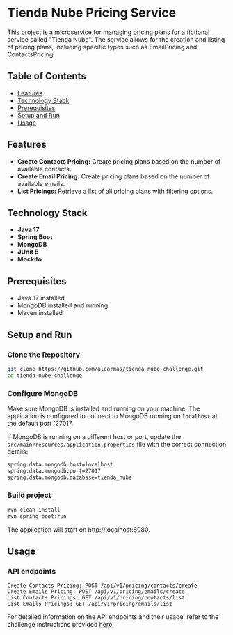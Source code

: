 # Tienda Nube Pricing Service

This project is a microservice for managing pricing plans for a fictional service called "Tienda Nube". The service allows for the creation and listing of pricing plans, including specific types such as EmailPricing and ContactsPricing.

## Table of Contents

- [Features](#features)
- [Technology Stack](#technology-stack)
- [Prerequisites](#prerequisites)
- [Setup and Run](#setup-and-run)
- [Usage](#usage)

## Features

- **Create Contacts Pricing:** Create pricing plans based on the number of available contacts.
- **Create Email Pricing:** Create pricing plans based on the number of available emails.
- **List Pricings:** Retrieve a list of all pricing plans with filtering options.

## Technology Stack

- **Java 17**
- **Spring Boot**
- **MongoDB**
- **JUnit 5**
- **Mockito**

## Prerequisites

- Java 17 installed
- MongoDB installed and running
- Maven installed

## Setup and Run

### Clone the Repository

```bash
git clone https://github.com/alearmas/tienda-nube-challenge.git
cd tienda-nube-challenge
```

### Configure MongoDB

Make sure MongoDB is installed and running on your machine. The application is configured to connect to MongoDB running on `localhost` at the default port `27017.

If MongoDB is running on a different host or port, update the `src/main/resources/application.properties` file with the correct connection details:

```bash
spring.data.mongodb.host=localhost
spring.data.mongodb.port=27017
spring.data.mongodb.database=tienda_nube
```

### Build project
```bash
mvn clean install
mvn spring-boot:run
```

The application will start on http://localhost:8080.

## Usage

### API endpoints

    Create Contacts Pricing: POST /api/v1/pricing/contacts/create
    Create Emails Pricing: POST /api/v1/pricing/emails/create
    List Contacts Pricings: GET /api/v1/pricing/contacts/list
    List Emails Pricings: GET /api/v1/pricing/emails/list


For detailed information on the API endpoints and their usage, refer to the challenge instructions provided [here](https://coda.io/d/Desafio-Tecnico-Backend_dk8MpPF3fJa/Desafio-Tecnico-Backend_suxBh?searchClick=df9faa06-486c-46f4-9415-4524b4356914_k8MpPF3fJa#_lucoX).